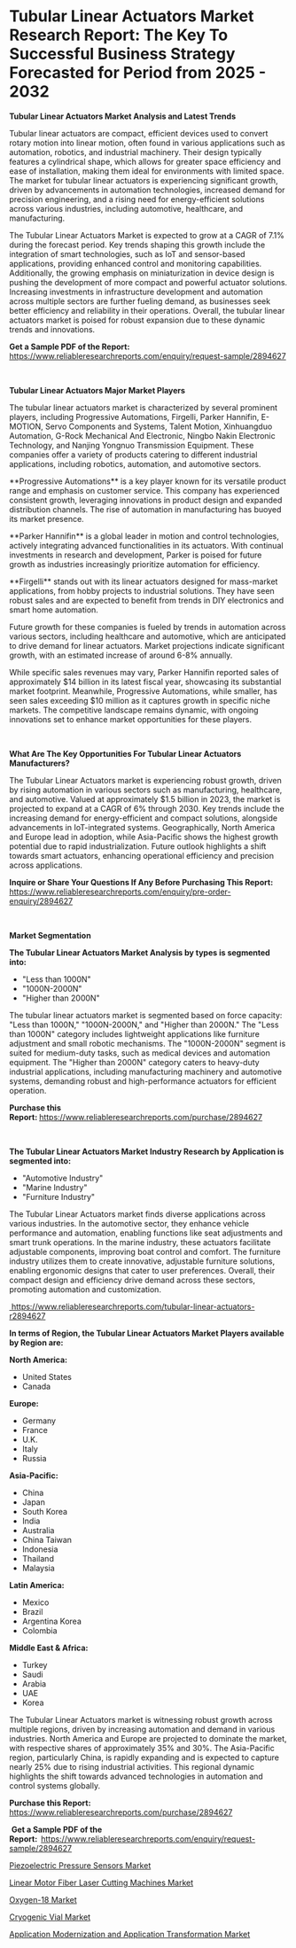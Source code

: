 <p><h1>Tubular Linear Actuators Market Research Report: The Key To Successful Business Strategy Forecasted for Period from 2025 - 2032</h1></p><p><strong>Tubular Linear Actuators Market Analysis and Latest Trends</strong></p>
<p><p>Tubular linear actuators are compact, efficient devices used to convert rotary motion into linear motion, often found in various applications such as automation, robotics, and industrial machinery. Their design typically features a cylindrical shape, which allows for greater space efficiency and ease of installation, making them ideal for environments with limited space. The market for tubular linear actuators is experiencing significant growth, driven by advancements in automation technologies, increased demand for precision engineering, and a rising need for energy-efficient solutions across various industries, including automotive, healthcare, and manufacturing.</p><p>The Tubular Linear Actuators Market is expected to grow at a CAGR of 7.1% during the forecast period. Key trends shaping this growth include the integration of smart technologies, such as IoT and sensor-based applications, providing enhanced control and monitoring capabilities. Additionally, the growing emphasis on miniaturization in device design is pushing the development of more compact and powerful actuator solutions. Increasing investments in infrastructure development and automation across multiple sectors are further fueling demand, as businesses seek better efficiency and reliability in their operations. Overall, the tubular linear actuators market is poised for robust expansion due to these dynamic trends and innovations.</p></p>
<p><strong>Get a Sample PDF of the Report:&nbsp;</strong> <a href="https://www.reliableresearchreports.com/enquiry/request-sample/2894627?utm_campaign=9&utm_medium=2&utm_source=Github&utm_content=ia&utm_term=15032025&utm_id=tubular-linear-actuators">https://www.reliableresearchreports.com/enquiry/request-sample/2894627</a></p>
<p>&nbsp;</p>
<p><strong>Tubular Linear Actuators Major Market Players</strong></p>
<p><p>The tubular linear actuators market is characterized by several prominent players, including Progressive Automations, Firgelli, Parker Hannifin, E-MOTION, Servo Components and Systems, Talent Motion, Xinhuangduo Automation, G-Rock Mechanical And Electronic, Ningbo Nakin Electronic Technology, and Nanjing Yongnuo Transmission Equipment. These companies offer a variety of products catering to different industrial applications, including robotics, automation, and automotive sectors.</p><p>**Progressive Automations** is a key player known for its versatile product range and emphasis on customer service. This company has experienced consistent growth, leveraging innovations in product design and expanded distribution channels. The rise of automation in manufacturing has buoyed its market presence.</p><p>**Parker Hannifin** is a global leader in motion and control technologies, actively integrating advanced functionalities in its actuators. With continual investments in research and development, Parker is poised for future growth as industries increasingly prioritize automation for efficiency.</p><p>**Firgelli** stands out with its linear actuators designed for mass-market applications, from hobby projects to industrial solutions. They have seen robust sales and are expected to benefit from trends in DIY electronics and smart home automation.</p><p>Future growth for these companies is fueled by trends in automation across various sectors, including healthcare and automotive, which are anticipated to drive demand for linear actuators. Market projections indicate significant growth, with an estimated increase of around 6-8% annually.</p><p>While specific sales revenues may vary, Parker Hannifin reported sales of approximately $14 billion in its latest fiscal year, showcasing its substantial market footprint. Meanwhile, Progressive Automations, while smaller, has seen sales exceeding $10 million as it captures growth in specific niche markets. The competitive landscape remains dynamic, with ongoing innovations set to enhance market opportunities for these players.</p></p>
<p>&nbsp;</p>
<p><strong>What Are The Key Opportunities For Tubular Linear Actuators Manufacturers?</strong></p>
<p><p>The Tubular Linear Actuators market is experiencing robust growth, driven by rising automation in various sectors such as manufacturing, healthcare, and automotive. Valued at approximately $1.5 billion in 2023, the market is projected to expand at a CAGR of 6% through 2030. Key trends include the increasing demand for energy-efficient and compact solutions, alongside advancements in IoT-integrated systems. Geographically, North America and Europe lead in adoption, while Asia-Pacific shows the highest growth potential due to rapid industrialization. Future outlook highlights a shift towards smart actuators, enhancing operational efficiency and precision across applications.</p></p>
<p><strong>Inquire or Share Your Questions If Any Before Purchasing This Report:</strong> <a href="https://www.reliableresearchreports.com/enquiry/pre-order-enquiry/2894627?utm_campaign=9&utm_medium=2&utm_source=Github&utm_content=ia&utm_term=15032025&utm_id=tubular-linear-actuators">https://www.reliableresearchreports.com/enquiry/pre-order-enquiry/2894627</a></p>
<p>&nbsp;</p>
<p><strong>Market Segmentation</strong></p>
<p><strong>The Tubular Linear Actuators Market Analysis by types is segmented into:</strong></p>
<p><ul><li>"Less than 1000N"</li><li>"1000N-2000N"</li><li>"Higher than 2000N"</li></ul></p>
<p><p>The tubular linear actuators market is segmented based on force capacity: "Less than 1000N," "1000N-2000N," and "Higher than 2000N." The "Less than 1000N" category includes lightweight applications like furniture adjustment and small robotic mechanisms. The "1000N-2000N" segment is suited for medium-duty tasks, such as medical devices and automation equipment. The "Higher than 2000N" category caters to heavy-duty industrial applications, including manufacturing machinery and automotive systems, demanding robust and high-performance actuators for efficient operation.</p></p>
<p><strong>Purchase this Report:&nbsp;</strong><a href="https://www.reliableresearchreports.com/purchase/2894627?utm_campaign=9&utm_medium=2&utm_source=Github&utm_content=ia&utm_term=15032025&utm_id=tubular-linear-actuators">https://www.reliableresearchreports.com/purchase/2894627</a></p>
<p>&nbsp;</p>
<p><strong>The Tubular Linear Actuators Market Industry Research by Application is segmented into:</strong></p>
<p><ul><li>"Automotive Industry"</li><li>"Marine Industry"</li><li>"Furniture Industry"</li></ul></p>
<p><p>The Tubular Linear Actuators market finds diverse applications across various industries. In the automotive sector, they enhance vehicle performance and automation, enabling functions like seat adjustments and smart trunk operations. In the marine industry, these actuators facilitate adjustable components, improving boat control and comfort. The furniture industry utilizes them to create innovative, adjustable furniture solutions, enabling ergonomic designs that cater to user preferences. Overall, their compact design and efficiency drive demand across these sectors, promoting automation and customization.</p></p>
<p><a href="https://www.reliableresearchreports.com/tubular-linear-actuators-r2894627?utm_campaign=9&utm_medium=2&utm_source=Github&utm_content=ia&utm_term=15032025&utm_id=tubular-linear-actuators">&nbsp;https://www.reliableresearchreports.com/tubular-linear-actuators-r2894627</a></p>
<p><strong>In terms of Region, the Tubular Linear Actuators Market Players available by Region are:</strong></p>
<p>
    <p> <strong> North America: </strong>
        <ul>
            <li>United States</li>
            <li>Canada</li>
        </ul>
        </p> 
    <p> <strong> Europe: </strong>
        <ul>
            <li>Germany</li>
            <li>France</li>
            <li>U.K.</li>
            <li>Italy</li>
            <li>Russia</li>
        </ul>
        </p> 
    <p> <strong> Asia-Pacific: </strong>
        <ul>
            <li>China</li>
            <li>Japan</li>
            <li>South Korea</li>
            <li>India</li>
            <li>Australia</li>
            <li>China Taiwan</li>
            <li>Indonesia</li>
            <li>Thailand</li>
            <li>Malaysia</li>
        </ul>
        </p> 
    <p> <strong> Latin America: </strong>
        <ul>
            <li>Mexico</li>
            <li>Brazil</li>
            <li>Argentina Korea</li>
            <li>Colombia</li>
        </ul>
        </p> 
    <p> <strong> Middle East & Africa: </strong>
        <ul>
            <li>Turkey</li>
            <li>Saudi</li>
            <li>Arabia</li>
            <li>UAE</li>
            <li>Korea</li>
        </ul>
    </p>
    </p>
<p><p>The Tubular Linear Actuators market is witnessing robust growth across multiple regions, driven by increasing automation and demand in various industries. North America and Europe are projected to dominate the market, with respective shares of approximately 35% and 30%. The Asia-Pacific region, particularly China, is rapidly expanding and is expected to capture nearly 25% due to rising industrial activities. This regional dynamic highlights the shift towards advanced technologies in automation and control systems globally.</p></p>
<p><strong>Purchase this Report: </strong><a href="https://www.reliableresearchreports.com/purchase/2894627?utm_campaign=9&utm_medium=2&utm_source=Github&utm_content=ia&utm_term=15032025&utm_id=tubular-linear-actuators">https://www.reliableresearchreports.com/purchase/2894627</a></p>
<p>&nbsp;<strong>Get a Sample PDF of the Report:&nbsp;&nbsp;</strong><a href="https://www.reliableresearchreports.com/enquiry/request-sample/2894627?utm_campaign=9&utm_medium=2&utm_source=Github&utm_content=ia&utm_term=15032025&utm_id=tubular-linear-actuators">https://www.reliableresearchreports.com/enquiry/request-sample/2894627</a></p>
<p><strong></strong></p>
<p><p><a href="https://github.com/nacrehuipie/Market-Research-Report-List-1/blob/main/piezoelectric-pressure-sensors-market.md?utm_campaign=9&utm_medium=2&utm_source=Github&utm_content=ia&utm_term=15032025&utm_id=tubular-linear-actuators">Piezoelectric Pressure Sensors Market</a></p><p><a href="https://github.com/WillieWoodard/Market-Research-Report-List-7/blob/main/linear-motor-fiber-laser-cutting-machines-market.md?utm_campaign=9&utm_medium=2&utm_source=Github&utm_content=ia&utm_term=15032025&utm_id=tubular-linear-actuators">Linear Motor Fiber Laser Cutting Machines Market</a></p><p><a href="https://github.com/ugurgyuri/Market-Research-Report-List-1/blob/main/oxygen-18-market.md?utm_campaign=9&utm_medium=2&utm_source=Github&utm_content=ia&utm_term=15032025&utm_id=tubular-linear-actuators">Oxygen-18 Market</a></p><p><a href="https://github.com/merkinedry7b/Market-Research-Report-List-1/blob/main/cryogenic-vial-market.md?utm_campaign=9&utm_medium=2&utm_source=Github&utm_content=ia&utm_term=15032025&utm_id=tubular-linear-actuators">Cryogenic Vial Market</a></p><p><a href="https://github.com/wynonachirei9/Market-Research-Report-List-1/blob/main/application-modernization-and-application-transformation-market.md?utm_campaign=9&utm_medium=2&utm_source=Github&utm_content=ia&utm_term=15032025&utm_id=tubular-linear-actuators">Application Modernization and Application Transformation Market</a></p></p>
